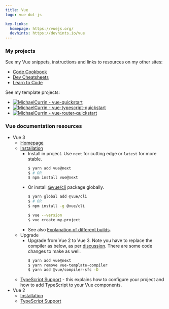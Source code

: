 ```yaml
---
title: Vue
logo: vue-dot-js

key-links:
  homepage: https://vuejs.org/
  devhints: https://devhints.io/vue
---
```


### My projects

See my Vue snippets, instructions and links to resources on my other sites:

- [Code Cookbook](https://michaelcurrin.github.io/code-cookbook/recipes/javascript/packages/vue/)
- [Dev Cheatsheets](https://michaelcurrin.github.io/dev-cheatsheets/cheatsheets/javascript/packages/vue/)
- [Learn to Code](https://github.com/MichaelCurrin/learn-to-code/blob/master/en/topics/scripting_languages/JavaScript/libraries/vue.md)

See my template projects:

- [![MichaelCurrin - vue-quickstart](https://img.shields.io/static/v1?label=MichaelCurrin&message=vue-quickstart&color=blue&logo=github)](https://github.com/MichaelCurrin/vue-quickstart)
- [![MichaelCurrin - vue-typescript-quickstart](https://img.shields.io/static/v1?label=MichaelCurrin&message=vue-typescript-quickstart&color=blue&logo=github)](https://github.com/MichaelCurrin/vue-typescript-quickstart)
- [![MichaelCurrin - vue-router-quickstart](https://img.shields.io/static/v1?label=MichaelCurrin&message=vue-router-quickstart&color=blue&logo=github)](https://github.com/MichaelCurrin/vue-router-quickstart)


### Vue documentation resources

- Vue 3
    - [Homepage](https://v3.vuejs.org/)
    - [Installation](https://v3.vuejs.org/guide/installation.html)
        - Install in project. Use `next` for cutting edge or `latest` for more stable.
            ```sh
            $ yarn add vue@next
            $ # OR
            $ npm install vue@next
            ```
        - Or install [@vue/cli](https://www.npmjs.com/package/@vue/cli) package globally.
            ```sh
            $ yarn global add @vue/cli
            $ # OR
            $ npm install -g @vue/cli

            $ vue --version
            $ vue create my-project
            ```
        - See also [Explanation of different builds](https://v3.vuejs.org/guide/installation.html#explanation-of-different-builds).
    - Upgrade
        - Upgrade from Vue 2 to Vue 3. Note you have to replace the compiler as below, as per [discussion](https://stackoverflow.com/questions/63863222/after-upgrading-to-vue-3-cannot-find-module-vue-compiler-sfc-package-json). There are some code changes to make as well.
            ```sh
            $ yarn add vue@next
            $ yarn remove vue-template-compiler
            $ yarn add @vue/compiler-sfc -D
            ```
    - [TypeScript Support](https://v3.vuejs.org/guide/typescript-support.html) - this explains how to configure your project and how to add TypeScript to your Vue components.
- Vue 2
    - [Installation](https://vuejs.org/v2/guide/installation.html)
    - [TypeScript Support](https://vuejs.org/v2/guide/typescript.html)
